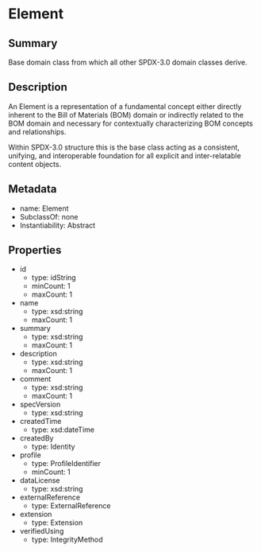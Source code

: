 # Element

## Summary

Base domain class from which all other SPDX-3.0 domain classes derive.

## Description

An Element is a representation of a fundamental concept either directly inherent
to the Bill of Materials (BOM) domain or indirectly related to the BOM domain
and necessary for contextually characterizing BOM concepts and relationships.

Within SPDX-3.0 structure this is the base class acting as a consistent,
unifying, and interoperable foundation for all explicit
and inter-relatable content objects.

## Metadata

- name: Element
- SubclassOf: none
- Instantiability: Abstract

## Properties
- id
  - type: idString
  - minCount: 1
  - maxCount: 1
- name
  - type: xsd:string
  - maxCount: 1
- summary
  - type: xsd:string
  - maxCount: 1
- description
  - type: xsd:string
  - maxCount: 1
- comment
  - type: xsd:string
  - maxCount: 1
- specVersion
  - type: xsd:string
- createdTime
  - type: xsd:dateTime
- createdBy
  - type: Identity
- profile
  - type: ProfileIdentifier
  - minCount: 1
- dataLicense
  - type: xsd:string
- externalReference
  - type: ExternalReference
- extension
  - type: Extension
- verifiedUsing
  - type: IntegrityMethod

